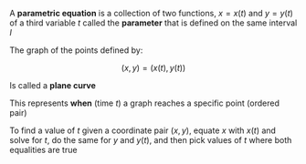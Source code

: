 A **parametric equation** is a collection of two functions, $x = x(t)$ and $y = y(t)$ of a third variable $t$ called the **parameter** that is defined on the same interval $I$

The graph of the points defined by:

$$
(x, y) = (x(t), y(t))
$$

Is called a **plane curve**

This represents **when** (time $t$) a graph reaches a specific point (ordered pair)

To find a value of $t$ given a coordinate pair $(x, y)$, equate $x$ with $x(t)$ and solve for $t$, do the same for $y$ and $y(t)$, and then pick values of $t$ where both equalities are true